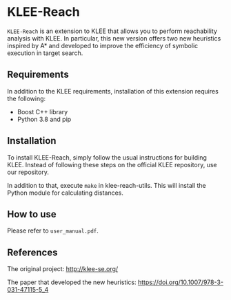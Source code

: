 KLEE-Reach
==========

`KLEE-Reach` is an extension to KLEE that allows you to perform
reachability analysis with KLEE. In particular, this new version offers
two new heuristics inspired by A* and developed to improve the 
efficiency of symbolic execution in target search.

## Requirements

In addition to the KLEE requirements, installation of this extension 
requires the following:
- Boost C++ library
- Python 3.8 and pip

## Installation

To install KLEE-Reach, simply follow the usual instructions for building
KLEE. Instead of following these steps on the official KLEE repository, 
use our repository.

In addition to that, execute `make` in klee-reach-utils. This will 
install the Python module for calculating distances.

## How to use

Please refer to `user_manual.pdf`.

## References

The original project: http://klee-se.org/

The paper that developed the new heuristics: 
https://doi.org/10.1007/978-3-031-47115-5_4

